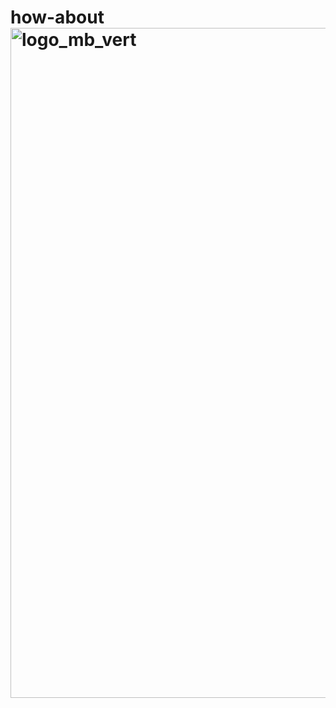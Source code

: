# how-about<img width="1603" height="1072" alt="logo_mb_vert" src="https://github.com/user-attachments/assets/910ec996-ed2c-4ae0-a808-96ebaeb6ef6f" />
